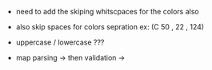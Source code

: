 - need to add the skiping whitscpaces for the colors also 

- also skip spaces for colors sepration ex: (C 50  , 22 , 124)

- uppercase / lowercase ???

- map parsing -> then validation -> 